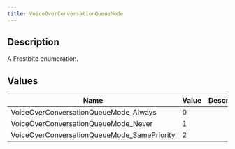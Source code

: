 ```yaml
---
title: VoiceOverConversationQueueMode
---
```

## Description

A Frostbite enumeration.

## Values

| Name                                         | Value | Description |
| -------------------------------------------- | ----- | ----------- |
| VoiceOverConversationQueueMode\_Always       | 0     |             |
| VoiceOverConversationQueueMode\_Never        | 1     |             |
| VoiceOverConversationQueueMode\_SamePriority | 2     |             |
